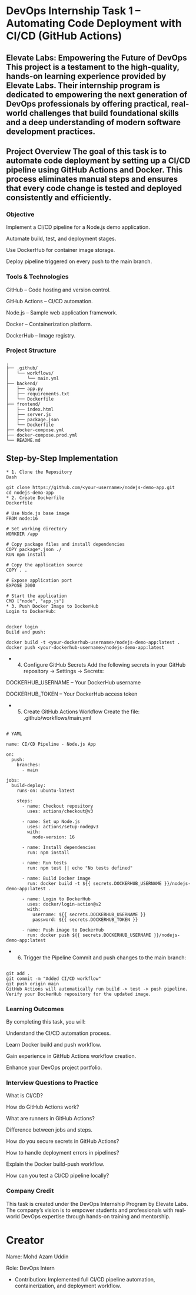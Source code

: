# DevOps Internship Task 1 – Automating Code Deployment with CI/CD (GitHub Actions)
Elevate Labs: Empowering the Future of DevOps
This project is a testament to the high-quality, hands-on learning experience provided by Elevate Labs. Their internship program is dedicated to empowering the next generation of DevOps professionals by offering practical, real-world challenges that build foundational skills and a deep understanding of modern software development practices.
---
Project Overview
The goal of this task is to automate code deployment by setting up a CI/CD pipeline using GitHub Actions and Docker. This process eliminates manual steps and ensures that every code change is tested and deployed consistently and efficiently.
---

### Objective
Implement a CI/CD pipeline for a Node.js demo application.

Automate build, test, and deployment stages.

Use DockerHub for container image storage.

Deploy pipeline triggered on every push to the main branch.

### Tools & Technologies
GitHub – Code hosting and version control.

GitHub Actions – CI/CD automation.

Node.js – Sample web application framework.

Docker – Containerization platform.

DockerHub – Image registry.

### Project Structure
```
.
├── .github/
│   └── workflows/
│       └── main.yml
├── backend/
│   ├── app.py
│   ├── requirements.txt
│   └── Dockerfile
├── frontend/
│   ├── index.html
│   ├── server.js
│   ├── package.json
│   └── Dockerfile
├── docker-compose.yml
├── docker-compose.prod.yml
└── README.md
```

## Step-by-Step Implementation

```
* 1. Clone the Repository
Bash

git clone https://github.com/<your-username>/nodejs-demo-app.git
cd nodejs-demo-app
* 2. Create Dockerfile
Dockerfile

# Use Node.js base image
FROM node:16

# Set working directory
WORKDIR /app

# Copy package files and install dependencies
COPY package*.json ./
RUN npm install

# Copy the application source
COPY . .

# Expose application port
EXPOSE 3000

# Start the application
CMD ["node", "app.js"]
* 3. Push Docker Image to DockerHub
Login to DockerHub:
```

```

docker login
Build and push:

```
```
docker build -t <your-dockerhub-username>/nodejs-demo-app:latest .
docker push <your-dockerhub-username>/nodejs-demo-app:latest
```

* 4. Configure GitHub Secrets
Add the following secrets in your GitHub repository -> Settings -> Secrets:

DOCKERHUB_USERNAME – Your DockerHub username

DOCKERHUB_TOKEN – Your DockerHub access token

* 5. Create GitHub Actions Workflow
Create the file: .github/workflows/main.yml
```

# YAML

name: CI/CD Pipeline - Node.js App

on:
  push:
    branches:
      - main

jobs:
  build-deploy:
    runs-on: ubuntu-latest

    steps:
      - name: Checkout repository
        uses: actions/checkout@v3

      - name: Set up Node.js
        uses: actions/setup-node@v3
        with:
          node-version: 16

      - name: Install dependencies
        run: npm install

      - name: Run tests
        run: npm test || echo "No tests defined"

      - name: Build Docker image
        run: docker build -t ${{ secrets.DOCKERHUB_USERNAME }}/nodejs-demo-app:latest .

      - name: Login to DockerHub
        uses: docker/login-action@v2
        with:
          username: ${{ secrets.DOCKERHUB_USERNAME }}
          password: ${{ secrets.DOCKERHUB_TOKEN }}

      - name: Push image to DockerHub
        run: docker push ${{ secrets.DOCKERHUB_USERNAME }}/nodejs-demo-app:latest
```
* 6. Trigger the Pipeline
Commit and push changes to the main branch:

```

git add .
git commit -m "Added CI/CD workflow"
git push origin main
GitHub Actions will automatically run build -> test -> push pipeline.
Verify your DockerHub repository for the updated image.
```
### Learning Outcomes
By completing this task, you will:

Understand the CI/CD automation process.

Learn Docker build and push workflow.

Gain experience in GitHub Actions workflow creation.

Enhance your DevOps project portfolio.

### Interview Questions to Practice
What is CI/CD?

How do GitHub Actions work?

What are runners in GitHub Actions?

Difference between jobs and steps.

How do you secure secrets in GitHub Actions?

How to handle deployment errors in pipelines?

Explain the Docker build-push workflow.

How can you test a CI/CD pipeline locally?

### Company Credit
This task is created under the DevOps Internship Program by Elevate Labs. The company’s vision is to empower students and professionals with real-world DevOps expertise through hands-on training and mentorship.

# Creator
Name: Mohd Azam Uddin

Role: DevOps Intern

* Contribution: Implemented full CI/CD pipeline automation, containerization, and deployment workflow.

